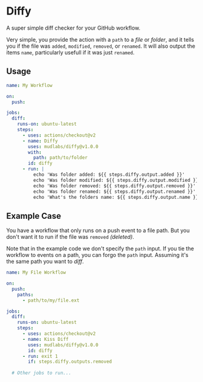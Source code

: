 # Diffy
A super simple diff checker for your GitHub workflow.


Very simple, you provide the action with a `path` to a _file_ or _folder_, and it tells you if the file was `added`, `modified`, `removed`, or `renamed`. It will also output the items `name`, particularly usefull if it was just `renamed`.


## Usage
```yaml
name: My Workflow

on:
  push:

jobs:
  diff:
    runs-on: ubuntu-latest
    steps:
      - uses: actions/checkout@v2
      - name: Diffy
        uses: mudlabs/diffy@v1.0.0
        with:
          path: path/to/folder
        id: diffy
      - run: |
          echo 'Was folder added: ${{ steps.diffy.output.added }}'
          echo 'Was folder modified: ${{ steps.diffy.output.modified }}'
          echo 'Was folder removed: ${{ steps.diffy.output.removed }}'
          echo 'Was folder renamed: ${{ steps.diffy.output.renamed }}'
          echo 'What's the folders name: ${{ steps.diffy.output.name }}'   
```

## Example Case
You have a workflow that only runs on a push event to a file path. But you don't want it to run if the file was `removed` _(deleted)_.

Note that in the example code we don't specify the `path` input. If you tie the workflow to events on a path, you can forgo the `path` input. Assuming it's the same path you want to _diff_.

```yaml
name: My File Workflow

on:
  push:
    paths:
      - path/to/my/file.ext

jobs:
  diff:
    runs-on: ubuntu-latest
    steps:
      - uses: actions/checkout@v2
      - name: Kiss Diff
        uses: mudlabs/diffy@v1.0.0
        id: diffy
      - run: exit 1
        if: steps.diffy.outputs.removed
  
  # Other jobs to run...
```
